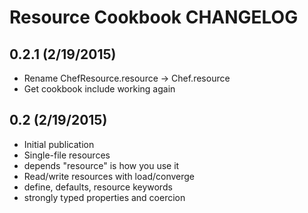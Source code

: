 Resource Cookbook CHANGELOG
===========================

0.2.1 (2/19/2015)
-----------------

- Rename ChefResource.resource -> Chef.resource
- Get cookbook include working again

0.2 (2/19/2015)
---------------

- Initial publication
- Single-file resources
- depends "resource" is how you use it
- Read/write resources with load/converge
- define, defaults, resource keywords
- strongly typed properties and coercion
